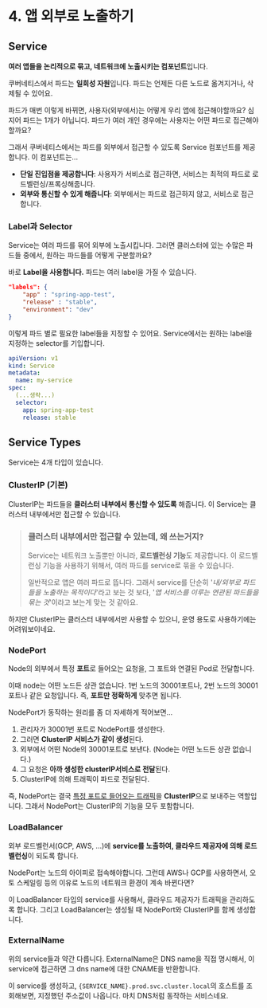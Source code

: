 # 4. 앱 외부로 노출하기

## Service

**여러 앱들을 논리적으로 묶고, 네트워크에 노출시키는 컴포넌트**입니다.

쿠버네티스에서 파드는 **일회성 자원**입니다. 파드는 언제든 다른 노드로 옮겨지거나, 삭제될 수 있어요.

파드가 매번 이렇게 바뀌면, 사용자(외부에서)는 어떻게 우리 앱에 접근해야할까요? 심지어 파드는 1개가 아닙니다. 파드가 여러 개인 경우에는 사용자는 어떤 파드로 접근해야할까요?

그래서 쿠버네티스에서는 파드를 외부에서 접근할 수 있도록 Service 컴포넌트를 제공합니다. 이 컴포넌트는...

 - **단일 진입점을 제공합니다**: 사용자가 서비스로 접근하면, 서비스는 최적의 파드로 로드벨런싱/프록싱해줍니다.
 - **외부와 통신할 수 있게 해줍니다**: 외부에서는 파드로 접근하지 않고, 서비스로 접근합니다.

### Label과 Selector

Service는 여러 파드를 묶어 외부에 노출시킵니다. 그러면 클러스터에 있는 수많은 파드들 중에서, 원하는 파드들를 어떻게 구분할까요?

바로 **Label을 사용합니다.** 파드는 여러 label을 가질 수 있습니다.

```json
"labels": {
    "app" : "spring-app-test",
    "release" : "stable",
    "environment": "dev"
}
```

이렇게 파드 별로 필요한 label들을 지정할 수 있어요. Service에서는 원하는 label을 지정하는 selector를 기입합니다.

```yaml
apiVersion: v1
kind: Service
metadata:
  name: my-service
spec:
  (...생략...)
  selector:
    app: spring-app-test
    release: stable
```


## Service Types

Service는 4개 타입이 있습니다.

### ClusterIP (기본)

ClusterIP는 파드들을 **클러스터 내부에서 통신할 수 있도록** 해줍니다. 이 Service는 클러스터 내부에서만 접근할 수 있습니다.

> ### 클러스터 내부에서만 접근할 수 있는데, 왜 쓰는거지?
> Service는 네트워크 노출뿐만 아니라, **로드벨런싱 기능**도 제공합니다. 
> 이 로드벨런싱 기능을 사용하기 위해서, 여러 파드를 service로 묶을 수 있습니다.
> 
> 일반적으로 앱은 여러 파드로 뜹니다. 그래서 service를 단순히 '_내/외부로 파드들을 노출하는 목적이다_'라고 보는 것 보다, '_앱 서비스를 이루는 연관된 파드들을 묶는 것_'이라고 보는게 맞는 것 같아요.

하지만 ClusterIP는 클러스터 내부에서만 사용할 수 있으니, 운영 용도로 사용하기에는 어려워보이네요.

### NodePort

Node의 외부에서 특정 **포트**로 들어오는 요청을, 그 포트와 연결된 Pod로 전달합니다.

이때 node는 어떤 노드든 상관 없습니다. 1번 노드의 30001포트나, 2번 노드의 30001포트나 같은 요청입니다.
즉, **포트만 정확하게** 맞추면 됩니다.

NodePort가 동작하는 원리를 좀 더 자세하게 적어보면...

1. 관리자가 30001번 포트로 NodePort를 생성한다.
2. 그러면 **ClusterIP 서비스가 같이 생성**된다.
3. 외부에서 어떤 Node의 30001포트로 보낸다. (Node는 어떤 노드든 상관 없습니다.)
4. 그 요청은 **아까 생성한 clusterIP서비스로 전달**된다.
5. ClusterIP에 의해 트래픽이 파드로 전달된다.

즉, NodePort는 결국 <u>특정 포트로 들어오는 트래픽</u>을 **ClusterIP**으로 보내주는 역할입니다.
그래서 NodePort는 ClusterIP의 기능을 모두 포함합니다.

### LoadBalancer

외부 로드벨런서(GCP, AWS, ...)에 **service를 노출하여, 클라우드 제공자에 의해 로드벨런싱**이 되도록 합니다.

NodePort는 노드의 아이피로 접속해야합니다. 그런데 AWS나 GCP를 사용하면서, 오토 스케일링 등의 이유로 노드의 네트워크 환경이 계속 바뀐다면?

이 LoadBalancer 타입의 service를 사용해서, 클라우드 제공자가 트래픽을 관리하도록 합니다. 그리고 LoadBalancer는 생성될 때 NodePort와 ClusterIP를 함께 생성합니다.

### ExternalName

위의 service들과 약간 다릅니다. ExternalName은 DNS name을 직접 명시해서, 이 service에 접근하면 그 dns name에 대한 CNAME을 반환합니다.

이 service를 생성하고, `{SERVICE_NAME}.prod.svc.cluster.local`의 호스트를 조회해보면, 지정했던 주소값이 나옵니다.
마치 DNS처럼 동작하는 서비스네요.
